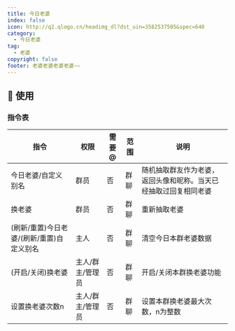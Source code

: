 ```yaml
---
title: 今日老婆
index: false
icon: http://q2.qlogo.cn/headimg_dl?dst_uin=3582537505&spec=640
category:
  - 今日老婆
tag:
  - 老婆
copyright: false
footer: 老婆老婆老婆老婆~~
---
```


## 🎉 使用
### 指令表

| 指令                           | 权限                | 需要@ | 范围   | 说明                                            |
|--------------------------------|---------------------|-------|--------|-------------------------------------------------|
| 今日老婆/自定义别名             | 群员               | 否    | 群聊   | 随机抽取群友作为老婆，返回头像和昵称。当天已经抽取过回复相同老婆 |
| 换老婆                         | 群员               | 否    | 群聊   | 重新抽取老婆                                    |
| (刷新/重置)今日老婆/(刷新/重置)自定义别名 | 主人 | 否    | 群聊   | 清空今日本群老婆数据                            |
| (开启/关闭)换老婆              | 主人/群主/管理员    | 否    | 群聊   | 开启/关闭本群换老婆功能                          |
| 设置换老婆次数n                | 主人/群主/管理员    | 否    | 群聊   | 设置本群换老婆最大次数，n为整数                  |
